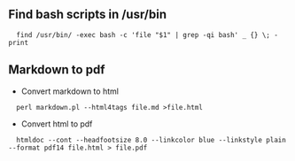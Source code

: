 ## Find bash scripts in /usr/bin
```
  find /usr/bin/ -exec bash -c 'file "$1" | grep -qi bash' _ {} \; -print
```

## Markdown to pdf

  * Convert markdown to html

```
  perl markdown.pl --html4tags file.md >file.html
```
  * Convert html to pdf

```
  htmldoc --cont --headfootsize 8.0 --linkcolor blue --linkstyle plain --format pdf14 file.html > file.pdf
```